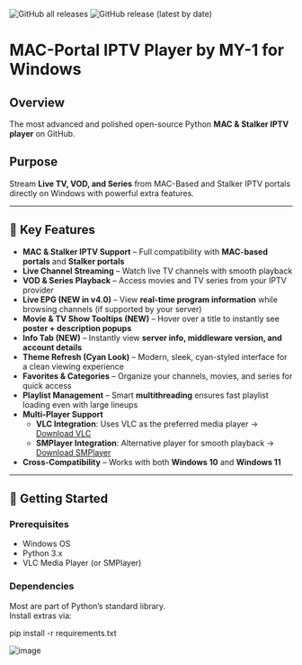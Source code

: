 ![GitHub all releases](https://img.shields.io/github/downloads/Cyogenus/IPTV-MAC-STALKER-PLAYER/total?color=blue&label=Downloads&logo=github)
![GitHub release (latest by date)](https://img.shields.io/github/downloads/Cyogenus/IPTV-MAC-STALKER-PLAYER/latest/total?color=green&label=Latest%20Release%20Downloads&logo=github)
# MAC-Portal IPTV Player by MY-1 for Windows

## Overview
The most advanced and polished open-source Python **MAC & Stalker IPTV player** on GitHub.

## Purpose
Stream **Live TV, VOD, and Series** from MAC-Based and Stalker IPTV portals directly on Windows with powerful extra features.

---

## 🔑 Key Features

- **MAC & Stalker IPTV Support** – Full compatibility with **MAC-based portals** and **Stalker portals**
- **Live Channel Streaming** – Watch live TV channels with smooth playback
- **VOD & Series Playback** – Access movies and TV series from your IPTV provider
- **Live EPG (NEW in v4.0)** – View **real-time program information** while browsing channels (if supported by your server)
- **Movie & TV Show Tooltips (NEW)** – Hover over a title to instantly see **poster + description popups**
- **Info Tab (NEW)** – Instantly view **server info, middleware version, and account details**
- **Theme Refresh (Cyan Look)** – Modern, sleek, cyan-styled interface for a clean viewing experience
- **Favorites & Categories** – Organize your channels, movies, and series for quick access
- **Playlist Management** – Smart **multithreading** ensures fast playlist loading even with large lineups
- **Multi-Player Support**
  - **VLC Integration**: Uses VLC as the preferred media player → [Download VLC](https://www.videolan.org/vlc/)
  - **SMPlayer Integration**: Alternative player for smooth playback → [Download SMPlayer](https://www.smplayer.info)
- **Cross-Compatibility** – Works with both **Windows 10** and **Windows 11**

---

## 🚀 Getting Started

### Prerequisites
- Windows OS
- Python 3.x
- VLC Media Player (or SMPlayer)

### Dependencies
Most are part of Python’s standard library.  
Install extras via:


pip install -r requirements.txt



![image](https://github.com/user-attachments/assets/a0b788b3-614c-49bd-9fab-583379aed0d8)
